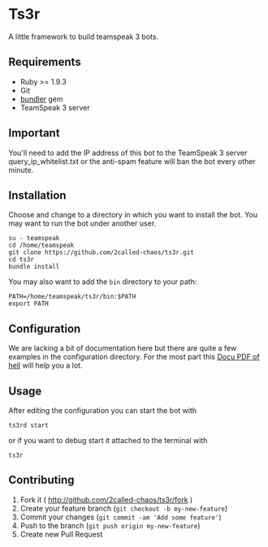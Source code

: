 # Ts3r

A little framework to build teamspeak 3 bots.


## Requirements

- Ruby >= 1.9.3
- Git
- [bundler](http://bundler.io) gem
- TeamSpeak 3 server


## Important

You'll need to add the IP address of this bot to the TeamSpeak 3 server query_ip_whitelist.txt or the anti-spam feature will ban the bot every other minute.


## Installation

Choose and change to a directory in which you want to install the bot. You may want to run the bot under another user.

    su - teamspeak
    cd /home/teamspeak
    git clone https://github.com/2called-chaos/ts3r.git
    cd ts3r
    bundle install

You may also want to add the `bin` directory to your path:

    PATH=/home/teamspeak/ts3r/bin:$PATH
    export PATH


## Configuration

We are lacking a bit of documentation here but there are quite a few examples in the configuration directory.
For the most part this [Docu PDF of hell](http://media.teamspeak.com/ts3_literature/TeamSpeak%203%20Server%20Query%20Manual.pdf) will help you a lot.


## Usage

After editing the configuration you can start the bot with

    ts3rd start

or if you want to debug start it attached to the terminal with

    ts3r


## Contributing

1. Fork it ( http://github.com/2called-chaos/ts3r/fork )
2. Create your feature branch (`git checkout -b my-new-feature`)
3. Commit your changes (`git commit -am 'Add some feature'`)
4. Push to the branch (`git push origin my-new-feature`)
5. Create new Pull Request
